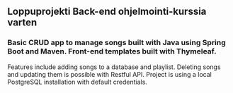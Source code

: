 ## Loppuprojekti Back-end ohjelmointi-kurssia varten


### Basic CRUD app to manage songs built with Java using Spring Boot and Maven. Front-end templates built with Thymeleaf.

Features include adding songs to a database and playlist. Deleting songs and updating them is possible with Restful API. Project is using a local PostgreSQL installation with default credentials. 
